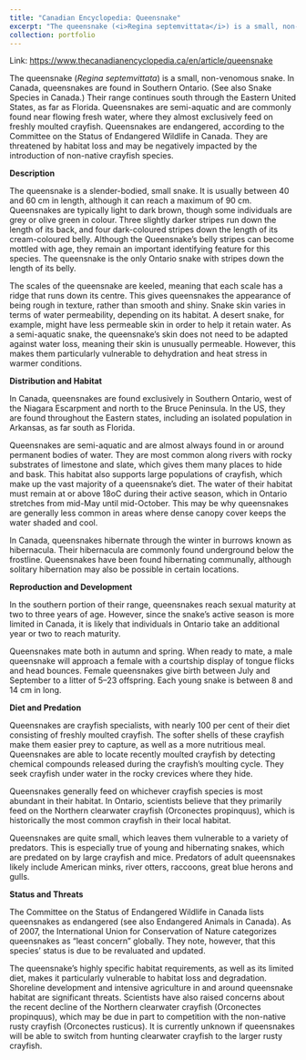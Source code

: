 ```yaml
---
title: "Canadian Encyclopedia: Queensnake"
excerpt: "The queensnake (<i>Regina septemvittata</i>) is a small, non-venomous snake that specializes in hunting crayfish."
collection: portfolio
---
```

Link: <https://www.thecanadianencyclopedia.ca/en/article/queensnake>

The queensnake (<i>Regina septemvittata</i>) is a small, non-venomous snake. In Canada, queensnakes are found in Southern Ontario. (See also Snake Species in Canada.) Their range continues south through the Eastern United States, as far as Florida. Queensnakes are semi-aquatic and are commonly found near flowing fresh water, where they almost exclusively feed on freshly moulted crayfish. Queensnakes are endangered, according to the Committee on the Status of Endangered Wildlife in Canada. They are threatened by habitat loss and may be negatively impacted by the introduction of non-native crayfish species.

<b>Description</b>

The queensnake is a slender-bodied, small snake. It is usually between 40 and 60 cm in length, although it can reach a maximum of 90 cm. Queensnakes are typically light to dark brown, though some individuals are grey or olive green in colour. Three slightly darker stripes run down the length of its back, and four dark-coloured stripes down the length of its cream-coloured belly. Although the Queensnake’s belly stripes can become mottled with age, they remain an important identifying feature for this species. The queensnake is the only Ontario snake with stripes down the length of its belly.

The scales of the queensnake are keeled, meaning that each scale has a ridge that runs down its centre. This gives queensnakes the appearance of being rough in texture, rather than smooth and shiny. Snake skin varies in terms of water permeability, depending on its habitat. A desert snake, for example, might have less permeable skin in order to help it retain water. As a semi-aquatic snake, the queensnake’s skin does not need to be adapted against water loss, meaning their skin is unusually permeable. However, this makes them particularly vulnerable to dehydration and heat stress in warmer conditions.
 
**Distribution and Habitat**

In Canada, queensnakes are found exclusively in Southern Ontario, west of the Niagara Escarpment and north to the Bruce Peninsula. In the US, they are found throughout the Eastern states, including an isolated population in Arkansas, as far south as Florida.

Queensnakes are semi-aquatic and are almost always found in or around permanent bodies of water. They are most common along rivers with rocky substrates of limestone and slate, which gives them many places to hide and bask. This habitat also supports large populations of crayfish, which make up the vast majority of a queensnake’s diet. The water of their habitat must remain at or above 18oC during their active season, which in Ontario stretches from mid-May until mid-October. This may be why queensnakes are generally less common in areas where dense canopy cover keeps the water shaded and cool.

In Canada, queensnakes hibernate through the winter in burrows known as hibernacula. Their hibernacula are commonly found underground below the frostline. Queensnakes have been found hibernating communally, although solitary hibernation may also be possible in certain locations.

**Reproduction and Development**
 
In the southern portion of their range, queensnakes reach sexual maturity at two to three years of age. However, since the snake’s active season is more limited in Canada, it is likely that individuals in Ontario take an additional year or two to reach maturity.

Queensnakes mate both in autumn and spring. When ready to mate, a male queensnake will approach a female with a courtship display of tongue flicks and head bounces. Female queensnakes give birth between July and September to a litter of 5–23 offspring. Each young snake is between 8 and 14 cm in long.

**Diet and Predation**

Queensnakes are crayfish specialists, with nearly 100 per cent of their diet consisting of freshly moulted crayfish. The softer shells of these crayfish make them easier prey to capture, as well as a more nutritious meal. Queensnakes are able to locate recently moulted crayfish by detecting chemical compounds released during the crayfish’s moulting cycle. They seek crayfish under water in the rocky crevices where they hide.

Queensnakes generally feed on whichever crayfish species is most abundant in their habitat. In Ontario, scientists believe that they primarily feed on the Northern clearwater crayfish (Orconectes propinquus), which is historically the most common crayfish in their local habitat.

Queensnakes are quite small, which leaves them vulnerable to a variety of predators. This is especially true of young and hibernating snakes, which are predated on by large crayfish and mice. Predators of adult queensnakes likely include American minks, river otters, raccoons, great blue herons and gulls.
 
**Status and Threats**
 
The Committee on the Status of Endangered Wildlife in Canada lists queensnakes as endangered (see also Endangered Animals in Canada). As of 2007, the International Union for Conservation of Nature categorizes queensnakes as “least concern” globally. They note, however, that this species’ status is due to be revaluated and updated.

The queensnake’s highly specific habitat requirements, as well as its limited diet, makes it particularly vulnerable to habitat loss and degradation. Shoreline development and intensive agriculture in and around queensnake habitat are significant threats. Scientists have also raised concerns about the recent decline of the Northern clearwater crayfish (Orconectes propinquus), which may be due in part to competition with the non-native rusty crayfish (Orconectes rusticus). It is currently unknown if queensnakes will be able to switch from hunting clearwater crayfish to the larger rusty crayfish.
